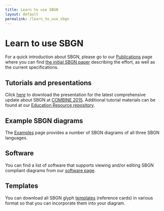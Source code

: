 ```yaml
---
title: Learn to use SBGN
layout: default
permalink: /learn_to_use_sbgn
---
```


# Learn to use SBGN

For a quick introduction about SBGN, please go to our [Publications](publications) page where you can find [the initial SBGN paper](http://www.nature.com/nbt/journal/v27/n8/full/nbt.1558.html) describing the effort, as well as the current specifications.

## Tutorials and presentations

Cilck [here](https://github.com/sbgn/educational-resources/raw/master/SBGN_update_101215.pdf) to download the presentation for the latest comprehensive update about SBGN at [COMBINE 2015](http://co.mbine.org/events/COMBINE_2015). Additional tutorial materials can be found at our [Education Resource repository](https://github.com/sbgn/educational-resources).

## Example SBGN diagrams

The [Examples](examples) page provides a number of SBGN diagrams of all three SBGN languages.

## Software

You can find a list of software that supports viewing and/or editing SBGN compliant diagrams from our [software page](software_support).

## Templates

You can download all SBGN glyph [templates](templates) (reference cards) in various format so that you can incorporate them into your diagram.  

